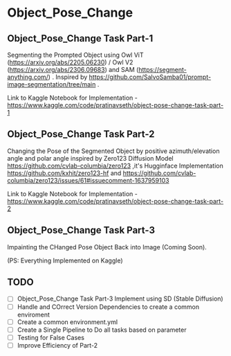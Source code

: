 # Object_Pose_Change

## Object_Pose_Change Task Part-1
Segmenting the Prompted Object using Owl ViT (https://arxiv.org/abs/2205.06230) / Owl V2 (https://arxiv.org/abs/2306.09683) and SAM (https://segment-anything.com/) . Inspired by https://github.com/SalvoSamba01/prompt-image-segmentation/tree/main . 

Link to Kaggle Notebook for Implementation - https://www.kaggle.com/code/pratinavseth/object-pose-change-task-part-1

## Object_Pose_Change Task Part-2
Changing the Pose of the Segmented Object by positive azimuth/elevation angle and polar angle inspired by Zero123 Diffusion Model https://github.com/cvlab-columbia/zero123 ,it's Hugginface Implementation https://github.com/kxhit/zero123-hf and https://github.com/cvlab-columbia/zero123/issues/61#issuecomment-1637959103

Link to Kaggle Notebook for Implementation - https://www.kaggle.com/code/pratinavseth/object-pose-change-task-part-2

## Object_Pose_Change Task Part-3
Impainting the CHanged Pose Object Back into Image (Coming Soon).

(PS: Everything Implemented on Kaggle)

## TODO

- [ ] Object_Pose_Change Task Part-3 Implement using SD (Stable Diffusion) 
- [ ] Handle and COrrect Version Dependencies to create a common enviroment
- [ ] Create a common environment.yml
- [ ] Create a Single Pipeline to Do all tasks based on parameter
- [ ] Testing for False Cases
- [ ] Improve Efficiency of Part-2
